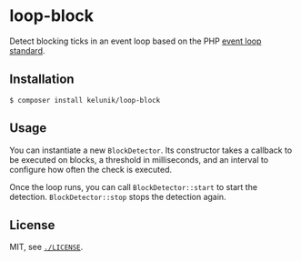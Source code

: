 # loop-block

Detect blocking ticks in an event loop based on the PHP [event loop standard](https://github.com/async-interop/event-loop).

## Installation

```
$ composer install kelunik/loop-block
```

## Usage

You can instantiate a new `BlockDetector`. Its constructor takes a callback to be executed on blocks, a threshold in milliseconds, and an interval to configure how often the check is executed.

Once the loop runs, you can call `BlockDetector::start` to start the detection. `BlockDetector::stop` stops the detection again.

## License

MIT, see [`./LICENSE`](./LICENSE).
